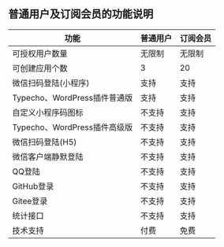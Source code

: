 ## 普通用户及订阅会员的功能说明

| 功能                         | 普通用户 | 订阅会员 |
| ---------------------------- | -------- | -------- |
| 可授权用户数量               | 无限制   | 无限制   |
| 可创建应用个数               | 3        | 20       |
| 微信扫码登陆(小程序)         | 支持     | 支持     |
| Typecho、WordPress插件普通版 | 支持     | 支持     |
| 自定义小程序码图标           | 不支持   | 支持     |
| Typecho、WordPress插件高级版 | 不支持   | 支持     |
| 微信扫码登陆(H5)             | 不支持   | 支持     |
| 微信客户端静默登陆           | 不支持   | 支持     |
| QQ登陆                       | 不支持   | 支持     |
| GitHub登录                   | 不支持   | 支持     |
| Gitee登录                    | 不支持   | 支持     |
| 统计接口                     | 不支持   | 支持     |
| 技术支持                     | 付费     | 免费     |

